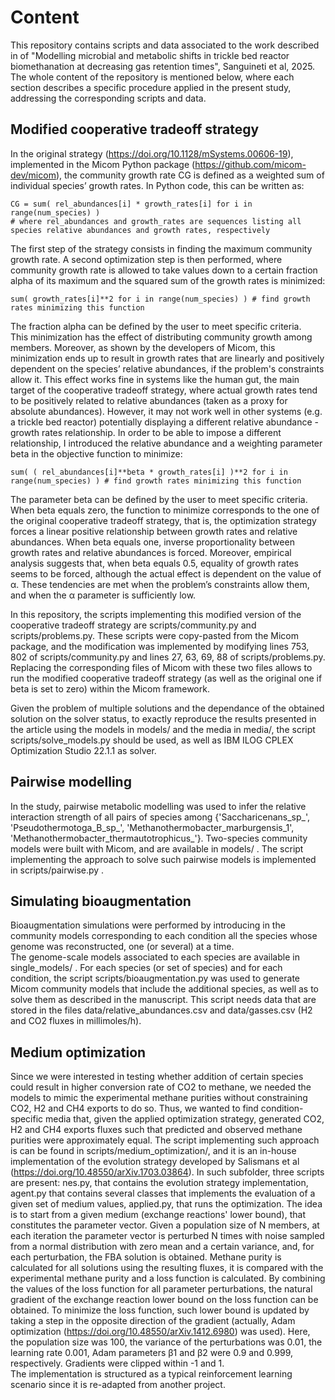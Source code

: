 # Content
This repository contains scripts and data associated to the work described in of "Modelling microbial and metabolic shifts in trickle bed reactor biomethanation at decreasing gas retention times", Sanguineti et al, 2025.  
The whole content of the repository is mentioned below, where each section describes a specific procedure applied in the present study, addressing the corresponding scripts and data. 
## Modified cooperative tradeoff strategy
In the original strategy (https://doi.org/10.1128/mSystems.00606-19), implemented in the Micom Python package (https://github.com/micom-dev/micom), the community growth rate CG is defined as a weighted sum of individual species’ growth rates. In Python code, this can be written as:
```
CG = sum( rel_abundances[i] * growth_rates[i] for i in range(num_species) )
# where rel_abundances and growth_rates are sequences listing all species relative abundances and growth rates, respectively
```
The first step of the strategy consists in finding the maximum community growth rate. A second optimization step is then performed, where community growth rate is allowed to take values down to a certain fraction alpha of its maximum and the squared sum of the growth rates is minimized:
```
sum( growth_rates[i]**2 for i in range(num_species) ) # find growth rates minimizing this function
```
The fraction alpha can be defined by the user to meet specific criteria.  
This minimization has the effect of distributing community growth among members. Moreover, as shown by the developers of Micom, this minimization ends up to result in growth rates that are linearly and positively dependent on the species’ relative abundances, if the problem's constraints allow it. This effect works fine in systems like the human gut, the main target of the cooperative tradeoff strategy, where actual growth rates tend to be positively related to relative abundances (taken as a proxy for absolute abundances). However, it may not work well in other systems (e.g. a trickle bed reactor) potentially displaying a different relative abundance - growth rates relationship. In order to be able to impose a different relationship, I introduced the relative abundance and a weighting parameter beta in the objective function to minimize:
```
sum( ( rel_abundances[i]**beta * growth_rates[i] )**2 for i in range(num_species) ) # find growth rates minimizing this function
```
The parameter beta can be defined by the user to meet specific criteria.  
When beta equals zero, the function to minimize corresponds to the one of the original cooperative tradeoff strategy, that is, the optimization strategy forces a linear positive relationship between growth rates and relative abundances. When beta equals one, inverse proportionality between growth rates and relative abundances is forced. Moreover, empirical analysis suggests that, when beta equals 0.5, equality of growth rates seems to be forced, although the actual effect is dependent on the value of α. These tendencies are met when the problem’s constraints allow them, and when the α parameter is sufficiently low.  

In this repository, the scripts implementing this modified version of the cooperative tradeoff strategy are scripts/community.py and scripts/problems.py. These scripts were copy-pasted from the Micom package, and the modification was implemented by modifying lines 753, 802 of scripts/community.py and lines 27, 63, 69, 88 of scripts/problems.py.  
Replacing the corresponding files of Micom with these two files allows to run the modified cooperative tradeoff strategy (as well as the original one if beta is set to zero) within the Micom framework.  

Given the problem of multiple solutions and the dependance of the obtained solution on the solver status, to exactly reproduce the results presented in the article using the models in models/ and the media in media/, the script scripts/solve_models.py should be used, as well as IBM ILOG CPLEX Optimization Studio 22.1.1 as solver.
## Pairwise modelling
In the study, pairwise metabolic modelling was used to infer the relative interaction strength of all pairs of species among {'Saccharicenans_sp_', 'Pseudothermotoga_B_sp_', 'Methanothermobacter_marburgensis_1', 'Methanothermobacter_thermautotrophicus_'}. Two-species community models were built with Micom, and are available in models/ .  The script implementing the approach to solve such pairwise models is implemented in scripts/pairwise.py .
## Simulating bioaugmentation
Bioaugmentation simulations were performed by introducing in the community models corresponding to each condition all the species whose genome was reconstructed, one (or several) at a time.  
The genome-scale models associated to each species are available in single_models/ . For each species (or set of species) and for each condition, the script scripts/bioaugmentation.py was used to generate Micom community models that include the additional species, as well as to solve them as described in the manuscript. This script needs data that are stored in the files data/relative_abundances.csv and data/gasses.csv (H2 and CO2 fluxes in millimoles/h).  
## Medium optimization
Since we were interested in testing whether addition of certain species could result in higher conversion rate of CO2 to methane, we needed the models to mimic the experimental methane purities without constraining CO2, H2 and CH4 exports to do so. Thus, we wanted to find condition-specific media that, given the applied optimization strategy, generated CO2, H2 and CH4 exports fluxes such that predicted and observed methane purities were approximately equal. 
The script implementing such approach is can be found in scripts/medium_optimization/, and it is an in-house implementation of the evolution strategy developed by Salismans et al (https://doi.org/10.48550/arXiv.1703.03864). In such subfolder, three scripts are present: nes.py, that contains the evolution strategy implementation, agent.py that contains several classes that implements the evaluation of a given set of medium values, applied.py, that runs the optimization.
The idea is to start from a given medium (exchange reactions' lower bound), that constitutes the parameter vector. Given a population size of N members, at each iteration the parameter vector is perturbed N times with noise sampled from a normal distribution with zero mean and a certain variance, and, for each perturbation, the FBA solution is obtained. Methane purity is calculated for all solutions using the resulting fluxes, it is compared with the experimental methane purity and a loss function is calculated. By combining the values of the loss function for all parameter perturbations, the natural gradient of the exchange reaction lower bound on the loss function can be obtained. To minimize the loss function, such lower bound is updated by taking a step in the opposite direction of the gradient (actually, Adam optimization (https://doi.org/10.48550/arXiv.1412.6980) was used). 
Here, the population size was 100, the variance of the perturbations was 0.01, the learning rate 0.001, Adam parameters β1 and β2 were 0.9 and 0.999, respectively. Gradients were clipped within -1 and 1.  
The implementation is structured as a typical reinforcement learning scenario since it is re-adapted from another project.

  
